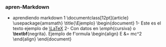 ### apren-Markdown
- aprendiendo markdown 1
\documentclass[12pt]{article}
\usepackage{amsmath}
\title{\Ejemplo}
\begin{document}
1- Este es el texto ejemplo de [\LaTeX](https://github.com/danybea/apren-Markdown/blob/master/README.md
)
2- Con datos en _\emph_{cursiva} o **\textbf**{negrita}.
Ejemplo de f\'ormula
\begin{align}
E &= mc^2
\end{align}
\end{document}
